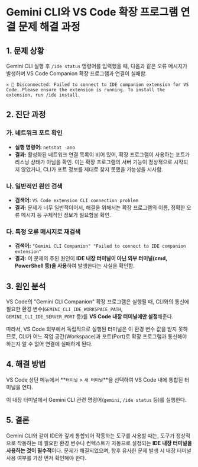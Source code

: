 # Gemini CLI와 VS Code 확장 프로그램 연결 문제 해결 과정

## 1. 문제 상황

Gemini CLI 실행 후 `/ide status` 명령어를 입력했을 때, 다음과 같은 오류 메시지가 발생하며 VS Code Companion 확장 프로그램과 연결이 실패함.

```
✕ 🔴 Disconnected: Failed to connect to IDE companion extension for VS Code. Please ensure the extension is running. To install the extension, run /ide install.
```

## 2. 진단 과정

### 가. 네트워크 포트 확인
- **실행 명령어:** `netstat -ano`
- **결과:** 활성화된 네트워크 연결 목록이 비어 있어, 확장 프로그램이 사용하는 포트가 리스닝 상태가 아님을 확인. 이는 확장 프로그램의 서버 기능이 정상적으로 시작되지 않았거나, CLI가 포트 정보를 제대로 찾지 못했을 가능성을 시사함.

### 나. 일반적인 원인 검색
- **검색어:** `VS Code extension CLI connection problem`
- **결과:** 문제가 너무 일반적이어서, 해결을 위해서는 확장 프로그램의 이름, 정확한 오류 메시지 등 구체적인 정보가 필요함을 확인.

### 다. 특정 오류 메시지로 재검색
- **검색어:** `"Gemini CLI Companion" "Failed to connect to IDE companion extension"`
- **결과:** 이 문제의 주된 원인이 **IDE 내장 터미널이 아닌 외부 터미널(cmd, PowerShell 등)을 사용**하여 발생한다는 사실을 확인함.

## 3. 원인 분석

VS Code의 "Gemini CLI Companion" 확장 프로그램은 실행될 때, CLI와의 통신에 필요한 환경 변수(`GEMINI_CLI_IDE_WORKSPACE_PATH`, `GEMINI_CLI_IDE_SERVER_PORT` 등)를 **VS Code 내장 터미널에만 설정**해준다.

따라서, VS Code 외부에서 독립적으로 실행된 터미널은 이 환경 변수 값을 받지 못하므로, CLI가 어느 작업 공간(Workspace)과 포트(Port)로 확장 프로그램과 통신해야 하는지 알 수 없어 연결에 실패하게 된다.

## 4. 해결 방법

VS Code 상단 메뉴에서 **`터미널` > `새 터미널`**을 선택하여 VS Code 내에 통합된 터미널을 연다.

이 내장 터미널에서 Gemini CLI 관련 명령어(`gemini`, `/ide status` 등)를 실행한다.

## 5. 결론

Gemini CLI와 같이 IDE와 깊게 통합되어 작동하는 도구를 사용할 때는, 도구가 정상적으로 작동하는 데 필요한 환경 변수나 컨텍스트가 자동으로 설정되는 **IDE 내장 터미널을 사용하는 것이 필수적**이다. 문제가 해결되었으며, 향후 유사한 문제 발생 시 내장 터미널 사용 여부를 가장 먼저 확인해야 한다.
